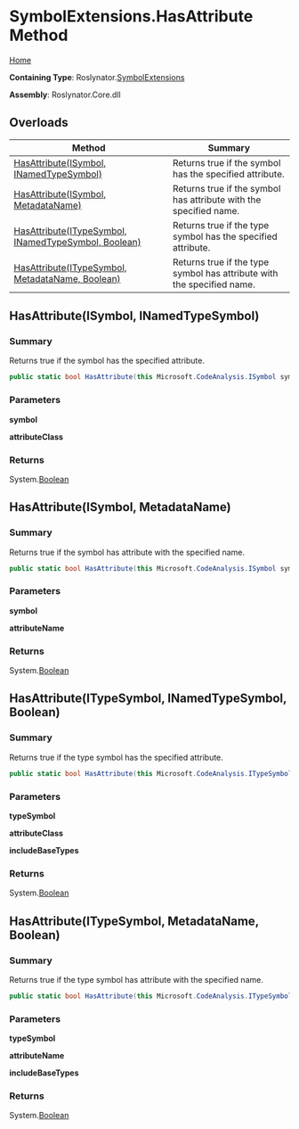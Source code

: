 # SymbolExtensions\.HasAttribute Method

[Home](../../../README.md)

**Containing Type**: Roslynator\.[SymbolExtensions](../README.md)

**Assembly**: Roslynator\.Core\.dll

## Overloads

| Method | Summary |
| ------ | ------- |
| [HasAttribute(ISymbol, INamedTypeSymbol)](#Roslynator_SymbolExtensions_HasAttribute_Microsoft_CodeAnalysis_ISymbol_Microsoft_CodeAnalysis_INamedTypeSymbol_) | Returns true if the symbol has the specified attribute\. |
| [HasAttribute(ISymbol, MetadataName)](#Roslynator_SymbolExtensions_HasAttribute_Microsoft_CodeAnalysis_ISymbol_Roslynator_MetadataName__) | Returns true if the symbol has attribute with the specified name\. |
| [HasAttribute(ITypeSymbol, INamedTypeSymbol, Boolean)](#Roslynator_SymbolExtensions_HasAttribute_Microsoft_CodeAnalysis_ITypeSymbol_Microsoft_CodeAnalysis_INamedTypeSymbol_System_Boolean_) | Returns true if the type symbol has the specified attribute\. |
| [HasAttribute(ITypeSymbol, MetadataName, Boolean)](#Roslynator_SymbolExtensions_HasAttribute_Microsoft_CodeAnalysis_ITypeSymbol_Roslynator_MetadataName__System_Boolean_) | Returns true if the type symbol has attribute with the specified name\. |

## HasAttribute\(ISymbol, INamedTypeSymbol\) <a name="Roslynator_SymbolExtensions_HasAttribute_Microsoft_CodeAnalysis_ISymbol_Microsoft_CodeAnalysis_INamedTypeSymbol_"></a>

### Summary

Returns true if the symbol has the specified attribute\.

```csharp
public static bool HasAttribute(this Microsoft.CodeAnalysis.ISymbol symbol, Microsoft.CodeAnalysis.INamedTypeSymbol attributeClass)
```

### Parameters

**symbol**

**attributeClass**

### Returns

System\.[Boolean](https://docs.microsoft.com/en-us/dotnet/api/system.boolean)

## HasAttribute\(ISymbol, MetadataName\) <a name="Roslynator_SymbolExtensions_HasAttribute_Microsoft_CodeAnalysis_ISymbol_Roslynator_MetadataName__"></a>

### Summary

Returns true if the symbol has attribute with the specified name\.

```csharp
public static bool HasAttribute(this Microsoft.CodeAnalysis.ISymbol symbol, in Roslynator.MetadataName attributeName)
```

### Parameters

**symbol**

**attributeName**

### Returns

System\.[Boolean](https://docs.microsoft.com/en-us/dotnet/api/system.boolean)

## HasAttribute\(ITypeSymbol, INamedTypeSymbol, Boolean\) <a name="Roslynator_SymbolExtensions_HasAttribute_Microsoft_CodeAnalysis_ITypeSymbol_Microsoft_CodeAnalysis_INamedTypeSymbol_System_Boolean_"></a>

### Summary

Returns true if the type symbol has the specified attribute\.

```csharp
public static bool HasAttribute(this Microsoft.CodeAnalysis.ITypeSymbol typeSymbol, Microsoft.CodeAnalysis.INamedTypeSymbol attributeClass, bool includeBaseTypes)
```

### Parameters

**typeSymbol**

**attributeClass**

**includeBaseTypes**

### Returns

System\.[Boolean](https://docs.microsoft.com/en-us/dotnet/api/system.boolean)

## HasAttribute\(ITypeSymbol, MetadataName, Boolean\) <a name="Roslynator_SymbolExtensions_HasAttribute_Microsoft_CodeAnalysis_ITypeSymbol_Roslynator_MetadataName__System_Boolean_"></a>

### Summary

Returns true if the type symbol has attribute with the specified name\.

```csharp
public static bool HasAttribute(this Microsoft.CodeAnalysis.ITypeSymbol typeSymbol, in Roslynator.MetadataName attributeName, bool includeBaseTypes)
```

### Parameters

**typeSymbol**

**attributeName**

**includeBaseTypes**

### Returns

System\.[Boolean](https://docs.microsoft.com/en-us/dotnet/api/system.boolean)

